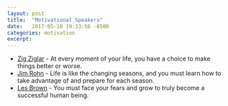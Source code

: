 ```yaml
---
layout: post
title:  "Motivational Speakers"
date:   2017-05-10 19:33:56 -0500
categories: motivation
excerpt: 
---
```


- [Zig Ziglar](https://en.wikipedia.org/wiki/Zig_Ziglar) - At every moment of your life, you have a choice to make things better or worse.
- [Jim Rohn](https://en.wikipedia.org/wiki/Jim_Rohn) - Life is like the changing seasons, and you must learn how to take advantage of and prepare for each season.
- [Les Brown](https://en.wikipedia.org/wiki/Les_Brown_(speaker)) - You must face your fears and grow to truly become a successful human being.
